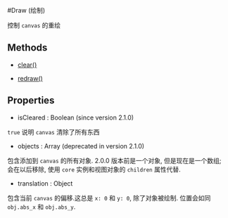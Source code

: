 #Draw (绘制)

控制 `canvas` 的重绘

## Methods

- [clear()](./draw/clear.md)

- [redraw()](./draw/redraw.md)

## Properties

- isCleared : Boolean (since version 2.1.0)

`true` 说明 `canvas` 清除了所有东西

- objects : Array (deprecated in version 2.1.0)

包含添加到 `canvas` 的所有对象. 2.0.0 版本前是一个对象, 但是现在是一个数组;
会在以后移除, 使用 `core` 实例和视图对象的 `children` 属性代替.

- translation : Object

包含当前 `canvas` 的偏移.这总是 `x: 0` 和 `y: 0`, 除了对象被绘制.
位置会如同 `obj.abs_x` 和 `obj.abs_y`.
